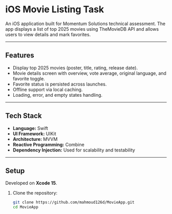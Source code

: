 # iOS Movie Listing Task

An iOS application built for Momentum Solutions technical assessment. The app displays a list of top 2025 movies using TheMovieDB API and allows users to view details and mark favorites.

---

## Features

- Display top 2025 movies (poster, title, rating, release date).
- Movie details screen with overview, vote average, original language, and favorite toggle.
- Favorite status is persisted across launches.
- Offline support via local caching.
- Loading, error, and empty states handling.

---

## Tech Stack

- **Language:** Swift
- **UI Framework:** UIKit
- **Architecture:** MVVM
- **Reactive Programming:** Combine
- **Dependency Injection:** Used for scalability and testability

---

## Setup

Developed on **Xcode 15**.

1. Clone the repository:
   ```bash
   git clone https://github.com/mahmoud126d/MovieApp.git
   cd MovieApp
